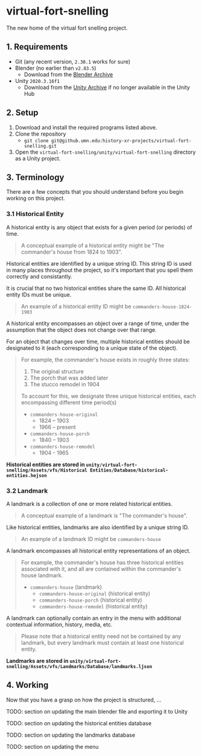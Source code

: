 # virtual-fort-snelling

The new home of the virtual fort snelling project.

## 1. Requirements

- Git (any recent version, `2.30.1` works for sure)
- Blender (no earlier than `v2.83.5`)
    - Download from the [Blender Archive](https://download.blender.org/release/Blender2.83/)
- Unity `2020.3.16f1`
    - Download from the [Unity Archive](https://unity3d.com/unity/whats-new/2020.3.16) if no longer available in the Unity Hub

## 2. Setup

1. Download and install the required programs listed above.
2. Clone the repository
    - `git clone git@github.umn.edu:history-xr-projects/virtual-fort-snelling.git`
3. Open the `virtual-fort-snelling/unity/virtual-fort-snelling` directory as a Unity project.

## 3. Terminology

There are a few concepts that you should understand before you begin working on this project.

### 3.1 Historical Entity

A historical entity is any object that exists for a given period (or periods) of time.

> A conceptual example of a historical entity might be "The commander's house from 1824 to 1903". 

Historical entities are identified by a unique string ID. This string ID is used in many places throughout the project, so it's important that you spell them correctly and consistantly.

It is crucial that no two historical entities share the same ID. All historical entity IDs must be unique.

> An example of a historical entity ID might be `commanders-house-1824-1903`

A historical entity encompasses an object over a range of time, under the assumption that the object does not change over that range.

For an object that changes over time, multiple historical entities should be designated to it (each corresponding to a unique state of the object).

> For example, the commander's house exists in roughly three states:
> 1. The original structure
> 2. The porch that was added later
> 3. The stucco remodel in 1904
>
> To account for this, we designate three unique historical entities, each encompassing different time period(s)
> - `commanders-house-original`
>   - 1824 – 1903
>   - 1966 – present
> - `commanders-house-porch`
>   - 1840 – 1903
> - `commanders-house-remodel`
>   - 1904 - 1965

**Historical entities are stored in `unity/virtual-fort-snelling/Assets/vfs/Historical Entities/Database/historical-entities.hejson`**

### 3.2 Landmark

A landmark is a collection of one or more related historical entities.

> A conceptual example of a landmark is "The commander's house".

Like historical entities, landmarks are also identified by a unique string ID.

> An example of a landmark ID might be `commanders-house`

A landmark encompasses all historical entity representations of an object.

> For example, the commander's house has three historical entities associated with it, and all are contained within the commander's house landmark.
> - `commanders-house` (landmark)
>   - `commanders-house-original` (historical entity)
>   - `commanders-house-porch` (historical entity)
>   - `commanders-house-remodel` (historical entity)

A landmark can optionally contain an entry in the menu with additional contextual information, history, media, etc.

> Please note that a historical entity need not be contained by any landmark, but every landmark must contain at least one historical entity.

**Landmarks are stored in `unity/virtual-fort-snelling/Assets/vfs/Landmarks/Database/landmarks.ljson`**

## 4. Working

Now that you have a grasp on how the project is structured, ...

TODO: section on updating the main blender file and exporting it to Unity

TODO: section on updating the historical entities database

TODO: section on updating the landmarks database

TODO: section on updating the menu